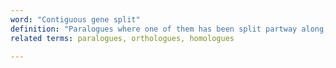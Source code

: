 ```yaml
---
word: "Contiguous gene split"
definition: "Paralogues where one of them has been split partway along, but where the fragments of the gene are within 1Mb of each other on the same chromosome strand."
related terms: paralogues, orthologues, homologues

---
```

